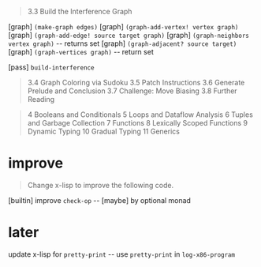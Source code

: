 > 3.3 Build the Interference Graph

[graph] `(make-graph edges)`
[graph] `(graph-add-vertex! vertex graph)`
[graph] `(graph-add-edge! source target graph)`
[graph] `(graph-neighbors vertex graph)` -- returns set
[graph] `(graph-adjacent? source target)`
[graph] `(graph-vertices graph)` -- return set

[pass] `build-interference`

> 3.4 Graph Coloring via Sudoku
> 3.5 Patch Instructions
> 3.6 Generate Prelude and Conclusion
> 3.7 Challenge: Move Biasing
> 3.8 Further Reading

> 4 Booleans and Conditionals
> 5 Loops and Dataflow Analysis
> 6 Tuples and Garbage Collection
> 7 Functions
> 8 Lexically Scoped Functions
> 9 Dynamic Typing
> 10 Gradual Typing
> 11 Generics

# improve

> Change x-lisp to improve the following code.

[builtin] improve `check-op` -- [maybe] by optional monad

# later

update x-lisp for `pretty-print` -- use `pretty-print` in `log-x86-program`

